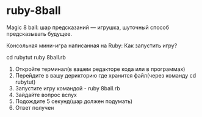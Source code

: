 # ruby-8ball
Magic 8 ball: шар предсказаний — игрушка, шуточный способ предсказывать будущее.

Консольная мини-игра написанная на Ruby:
Как запустить игру?

cd rubytut
ruby 8ball.rb

1. Откройте терминал(в вашем редакторе кода или в программах)
2. Перейдите в вашу дерикторию где хранится файл(через команду cd rubytut) 
3. Запустите игру командой - ruby 8ball.rb
4. Зайдайте вопрос вслух
5. Подождите 5 секунд(шар должен подумать)
6. Ответ получен
